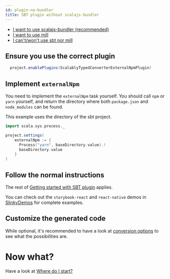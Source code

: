 ```yaml
---
id: plugin-no-bundler
title: SBT plugin without scalajs-bundler
---
```


- [I want to use scalajs-bundler (recommended)](plugin.md)
- [I want to use mill](https://github.com/lolgab/mill-scalablytyped)
- [I can't/won't use sbt nor mill](cli.md)

## Ensure you use the correct plugin

```scala
  project.enablePlugins(ScalablyTypedConverterExternalNpmPlugin)
```

## Implement `externalNpm`

You need to implement the `externalNpm` task yourself.
You should call `npm` or `yarn` yourself, and return the directory where 
both `package.json` and `node_modules` can be found. 

This example uses the directory of the sbt project.
 
```scala
import scala.sys.process._

project.settings(
    externalNpm := {
      Process("yarn", baseDirectory.value).!
      baseDirectory.value
    }
)
```

## Follow the normal instructions

The rest of [Getting started with SBT plugin](plugin.md) applies.

You can check out the `storybook-react` and `react-native` demos in 
[SlinkyDemos](https://github.com/ScalablyTyped/SlinkyDemos) 
for complete examples.

## Customize the generated code
While optional, it's recommended to have a look at [conversion options](conversion-options.md) to see what the possibilities are. 

# Now what?

Have a look at [Where do I start?](usage.md)
